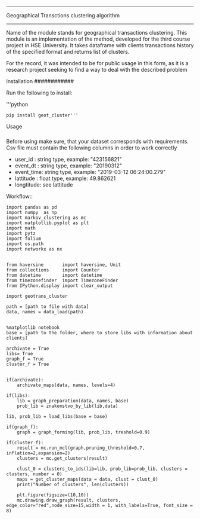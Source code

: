 *********************************************
Geographical Transctions clustering algorithm
*********************************************

Name of the module stands for geographical transactions clustering. This module is an implementation of the method, developed for the third course project in HSE University. It takes dataframe with clients transactions history of the
specified format and returns list of clusters.

For the record, it was intended to be for public usage in this form, as it is a research project seeking to find a way to deal with the described problem

Installation
############

Run the following to install:

'''python

    pip install geot_cluster'''


Usage
#####

Before using make sure, that your dataset corresponds with requirements. Csv file must contain the following columns in order to work correctly

* user_id   :   string type, example: "423156821"
* event_dt  :   string type, example: "20190312"
* event_time:   string type, example: "2019-03-12 06:24:00.279"
* lattitude :   float  type, example: 49.862621
* longtitude:   see lattitude

Workflow::

    import pandas as pd
    import numpy  as np
    import markov_clustering as mc
    import matplotlib.pyplot as plt
    import math
    import pytz
    import folium
    import os.path
    import networkx as nx


    from haversine       import haversine, Unit
    from collections     import Counter
    from datetime        import datetime
    from timezonefinder  import TimezoneFinder
    from IPython.display import clear_output

    import geotrans_cluster

    path = [path to file with data]
    data, names = data_load(path)


    %matplotlib notebook
    base = [path to the folder, where to store libs with information about clients]

    archivate = True
    libs= True
    graph_f = True
    cluster_f = True


    if(archivate):
        archivate_maps(data, names, levels=4)

    if(libs):
        lib = graph_preparation(data, names, base) 
        prob_lib = znakomstvo_by_lib(lib,data)

    lib, prob_lib = load_libs(base = base)
    
    if(graph_f):
        graph = graph_forming(lib, prob_lib, treshold=0.9)

    if(cluster_f):
        result = mc.run_mcl(graph,pruning_threshold=0.7, inflation=2,expansion=2) 
        clusters = mc.get_clusters(result)

        clust_0 = clusters_to_ids(lib=lib, prob_lib=prob_lib, clusters = clusters, number = 0)
        maps = get_cluster_maps(data = data, clust = clust_0)
        print("Number of clusters", len(clusters))

        plt.figure(figsize=(10,10))
        mc.drawing.draw_graph(result, clusters, edge_color="red",node_size=15,width = 1, with_labels=True, font_size = 8)

